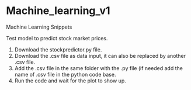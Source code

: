 # Machine_learning_v1
Machine Learning Snippets


Test model to predict stock market prices.
1. Download the stockpredictor.py file.
2. Download the .csv file as data input, it can also be replaced by another .csv file.
3. Add the .csv file in the same folder with the .py file (if needed add the name of .csv file in the python code base.
4. Run the code and wait for the plot to show up.
